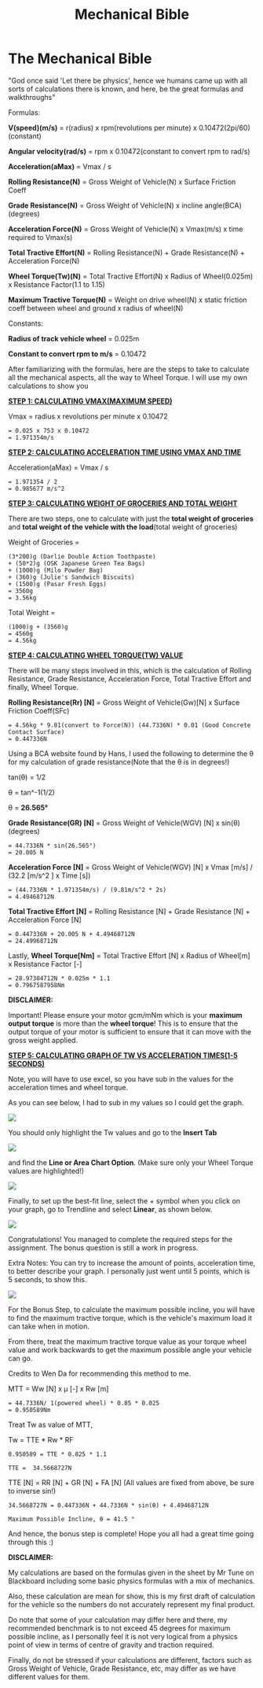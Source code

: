 ﻿---
layout: post
title: Mechanical Bible
---


# The Mechanical Bible
"God once said 'Let there be physics', hence we humans came up with all sorts of calculations there is known, and here, be the great formulas and walkthroughs"

Formulas:

**V(speed)(m/s)** = r(radius) x rpm(revolutions per minute) x 0.10472(2pi/60)(constant)

**Angular velocity(rad/s)** = rpm x 0.10472(constant to convert rpm to rad/s)

**Acceleration(aMax)** = Vmax / s

**Rolling Resistance(N)** = Gross Weight of Vehicle(N) x Surface Friction Coeff

**Grade Resistance(N)** = Gross Weight of Vehicle(N) x incline angle(BCA)(degrees)

**Acceleration Force(N)** = Gross Weight of Vehicle(N) x Vmax(m/s) x time required to Vmax(s)

**Total Tractive Effort(N)** = Rolling Resistance(N) + Grade Resistance(N) + Acceleration Force(N)

**Wheel Torque(Tw)(N)** = Total Tractive Effort(N) x Radius of Wheel(0.025m) x Resistance Factor(1.1 to 1.15)

**Maximum Tractive Torque(N)** = Weight on drive wheel(N) x static friction coeff between wheel and ground x radius of wheel(N)

Constants:

**Radius of track vehicle wheel** = 0.025m

**Constant to convert rpm to m/s** = 0.10472


After familiarizing with the formulas, here are the steps to take to calculate all the mechanical aspects, all the way to Wheel Torque. I will use my own calculations to show you

<u>**STEP 1: CALCULATING VMAX(MAXIMUM SPEED)**</u>

Vmax = radius x revolutions per minute x 0.10472
              
    = 0.025 x 753 x 0.10472
    = 1.971354m/s


<u>**STEP 2: CALCULATING ACCELERATION TIME USING VMAX AND TIME**</u>

Acceleration(aMax) = Vmax / s 
                                      
    = 1.971354 / 2
    = 0.985677 m/s^2

<u>**STEP 3: CALCULATING WEIGHT OF GROCERIES AND TOTAL WEIGHT**</u>

There are two steps, one to calculate with just the **total weight of groceries** and **total weight of the vehicle with the load**(total weight of groceries)

Weight of Groceries = 

    (3*200)g (Darlie Double Action Toothpaste)
    + (50*2)g (OSK Japanese Green Tea Bags)
    + (1000)g (Milo Powder Bag)
    + (360)g (Julie's Sandwich Biscuits)
    + (1500)g (Pasar Fresh Eggs)
    = 3560g 
    = 3.56kg  

Total Weight = 

    (1000)g + (3560)g 
    = 4560g 
    = 4.56kg



<u>**STEP 4: CALCULATING WHEEL TORQUE(TW) VALUE**</u>

There will be many steps involved in this, which is the calculation of Rolling Resistance, Grade Resistance, Acceleration Force, Total Tractive Effort and finally, Wheel Torque.

**Rolling Resistance(Rr) [N]** = Gross Weight of Vehicle(Gw)[N] x Surface Friction Coeff(SFc)
     
    = 4.56kg * 9.81(convert to Force(N)) (44.7336N) * 0.01 (Good Concrete Contact Surface)
    = 0.447336N

Using a BCA website found by Hans, I used the following to determine the θ for my calculation of grade resistance(Note that the θ is in degrees!)

tan(θ) = 1/2

θ = tan^-1(1/2)

θ = **26.565°**

**Grade Resistance(GR) [N]** = Gross Weight of Vehicle(WGV) [N] x sin(θ)(degrees)
   
    = 44.7336N * sin(26.565°)
    = 20.005 N 

**Acceleration Force [N]** = Gross Weight of Vehicle(WGV) [N] x Vmax [m/s] / (32.2 [m/s^2 ] x Time [s]) 
    
    = (44.7336N * 1.971354m/s) / (9.81m/s^2 * 2s)
    = 4.49468712N

**Total Tractive Effort [N]** = Rolling Resistance [N] + Grade Resistance [N] + Acceleration Force [N]
                  
    = 0.447336N + 20.005 N + 4.49468712N
    = 24.49968712N 

 Lastly, **Wheel Torque[Nm]** = Total Tractive Effort [N] x Radius of Wheel[m] x Resistance Factor [-] 
                    
    = 28.97304712N * 0.025m * 1.1
    = 0.7967587958Nm
    
**DISCLAIMER:** 

Important! Please ensure your motor gcm/mNm which is your **maximum output torque** is more than the **wheel torque**! This is to ensure that the output torque of your motor is sufficient to ensure that it can move with the gross weight applied.



<u>**STEP 5: CALCULATING GRAPH OF TW VS ACCELERATION TIMES(1-5 SECONDS)**</u>

Note, you will have to use excel, so you have sub in the values for the acceleration times and wheel torque.

As you can see below, I had to sub in my values so I could get the graph.

![](../images/excelmechanicalgraph.png)

You should only highlight the Tw values and go to the **Insert Tab** 






![](../images/excel1.png)


and find the **Line or Area Chart Option**. (Make sure only your Wheel Torque values are highlighted!)


![](../images/excel2.png)

Finally, to set up the best-fit line, select the + symbol when you click on your graph, go to Trendline and select **Linear**, as shown below.


![](../images/excel3.png)


Congratulations! You managed to complete the required steps for the assignment. The bonus question is still a work in progress.

Extra Notes: You can try to increase the amount of points, acceleration time, to better describe your graph. I personally just went until 5 points, which is 5 seconds, to show this.

![](../images/mechanicalgraph.png)


For the Bonus Step, to calculate the maximum possible incline, you will have to find the maximum tractive torque, which is the vehicle's maximum load it can take when in motion. 

From there, treat the maximum tractive torque value as your torque wheel value and work backwards to get the maximum possible angle your vehicle can go.

Credits to Wen Da for recommending this method to me.

MTT = Ww [N] x μ [-] x Rw [m]
         
    = 44.7336N/ 1(powered wheel) * 0.85 * 0.025
    = 0.950589Nm

Treat Tw as value of MTT,

Tw = TTE * Rw * RF
   
    0.950589 = TTE * 0.025 * 1.1
   
    TTE =  34.5668727N
    
TTE [N] = RR [N] + GR [N] + FA [N] (All values are fixed from above, be sure to inverse sin!)

    34.5668727N = 0.447336N + 44.7336N * sin(θ) + 4.49468712N
    
    Maximum Possible Incline, θ = 41.5 °


And hence, the bonus step is complete! Hope you all had a great time going through this :)


**DISCLAIMER:**

My calculations are based on the formulas given in the sheet by Mr Tune on Blackboard including some basic physics formulas with a mix of mechanics.

Also, these calculation are mean for show, this is my first draft of calculation for the vehicle so the numbers do not accurately represent my final product.

Do note that some of your calculation may differ here and there, my recommended benchmark is to not exceed 45 degrees for maximum possible incline, as I personally feel it is not very logical from a physics point of view in terms of centre of gravity and traction required. 

Finally, do not be stressed if your calculations are different, factors such as Gross Weight of Vehicle, Grade Resistance, etc, may differ as we have different values for them.





